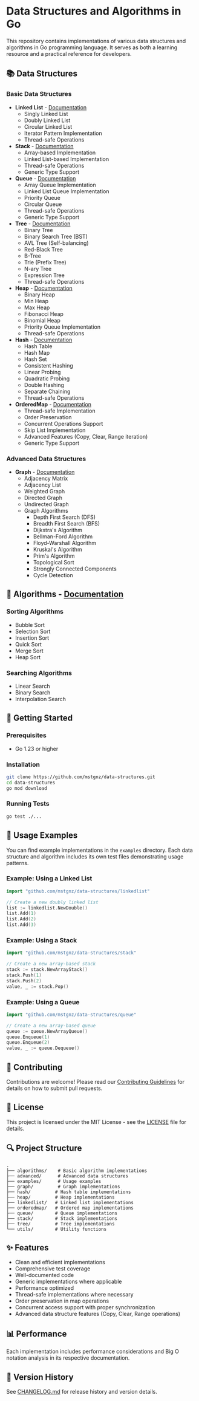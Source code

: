 # Data Structures and Algorithms in Go

This repository contains implementations of various data structures and algorithms in Go programming language. It serves as both a learning resource and a practical reference for developers.

## 📚 Data Structures

### Basic Data Structures
- **Linked List** - [Documentation](linkedlist/README.md)
  - Singly Linked List
  - Doubly Linked List
  - Circular Linked List
  - Iterator Pattern Implementation
  - Thread-safe Operations
- **Stack** - [Documentation](stack/README.md)
  - Array-based Implementation
  - Linked List-based Implementation
  - Thread-safe Operations
  - Generic Type Support
- **Queue** - [Documentation](queue/README.md)
  - Array Queue Implementation
  - Linked List Queue Implementation
  - Priority Queue
  - Circular Queue
  - Thread-safe Operations
  - Generic Type Support
- **Tree** - [Documentation](tree/README.md)
  - Binary Tree
  - Binary Search Tree (BST)
  - AVL Tree (Self-balancing)
  - Red-Black Tree
  - B-Tree
  - Trie (Prefix Tree)
  - N-ary Tree
  - Expression Tree
  - Thread-safe Operations
- **Heap** - [Documentation](heap/README.md)
  - Binary Heap
  - Min Heap
  - Max Heap
  - Fibonacci Heap
  - Binomial Heap
  - Priority Queue Implementation
  - Thread-safe Operations
- **Hash** - [Documentation](hash/README.md)
  - Hash Table
  - Hash Map
  - Hash Set
  - Consistent Hashing
  - Linear Probing
  - Quadratic Probing
  - Double Hashing
  - Separate Chaining
  - Thread-safe Operations
- **OrderedMap** - [Documentation](orderedmap/README.md)
  - Thread-safe Implementation
  - Order Preservation
  - Concurrent Operations Support
  - Skip List Implementation
  - Advanced Features (Copy, Clear, Range iteration)
  - Generic Type Support

### Advanced Data Structures
- **Graph** - [Documentation](graph/README.md)
  - Adjacency Matrix
  - Adjacency List
  - Weighted Graph
  - Directed Graph
  - Undirected Graph
  - Graph Algorithms
    - Depth First Search (DFS)
    - Breadth First Search (BFS)
    - Dijkstra's Algorithm
    - Bellman-Ford Algorithm
    - Floyd-Warshall Algorithm
    - Kruskal's Algorithm
    - Prim's Algorithm
    - Topological Sort
    - Strongly Connected Components
    - Cycle Detection

## 🔧 Algorithms - [Documentation](algorithms/README.md)

### Sorting Algorithms
- Bubble Sort
- Selection Sort
- Insertion Sort
- Quick Sort
- Merge Sort
- Heap Sort

### Searching Algorithms
- Linear Search
- Binary Search
- Interpolation Search

## 🚀 Getting Started

### Prerequisites
- Go 1.23 or higher

### Installation
```bash
git clone https://github.com/mstgnz/data-structures.git
cd data-structures
go mod download
```

### Running Tests
```bash
go test ./...
```

## 📖 Usage Examples

You can find example implementations in the `examples` directory. Each data structure and algorithm includes its own test files demonstrating usage patterns.

### Example: Using a Linked List
```go
import "github.com/mstgnz/data-structures/linkedlist"

// Create a new doubly linked list
list := linkedlist.NewDouble()
list.Add(1)
list.Add(2)
list.Add(3)
```

### Example: Using a Stack
```go
import "github.com/mstgnz/data-structures/stack"

// Create a new array-based stack
stack := stack.NewArrayStack()
stack.Push(1)
stack.Push(2)
value, _ := stack.Pop()
```

### Example: Using a Queue
```go
import "github.com/mstgnz/data-structures/queue"

// Create a new array-based queue
queue := queue.NewArrayQueue()
queue.Enqueue(1)
queue.Enqueue(2)
value, _ := queue.Dequeue()
```

## 🤝 Contributing

Contributions are welcome! Please read our [Contributing Guidelines](CONTRIBUTING.md) for details on how to submit pull requests.

## 📝 License

This project is licensed under the MIT License - see the [LICENSE](LICENSE) file for details.

## 🔍 Project Structure
```
.
├── algorithms/    # Basic algorithm implementations
├── advanced/      # Advanced data structures
├── examples/      # Usage examples
├── graph/         # Graph implementations
├── hash/         # Hash table implementations
├── heap/         # Heap implementations
├── linkedlist/   # Linked list implementations
├── orderedmap/   # Ordered map implementations
├── queue/        # Queue implementations
├── stack/        # Stack implementations
├── tree/         # Tree implementations
└── utils/        # Utility functions
```

## ✨ Features

- Clean and efficient implementations
- Comprehensive test coverage
- Well-documented code
- Generic implementations where applicable
- Performance optimized
- Thread-safe implementations where necessary
- Order preservation in map operations
- Concurrent access support with proper synchronization
- Advanced data structure features (Copy, Clear, Range operations)

## 📊 Performance

Each implementation includes performance considerations and Big O notation analysis in its respective documentation.

## 🔄 Version History

See [CHANGELOG.md](CHANGELOG.md) for release history and version details.